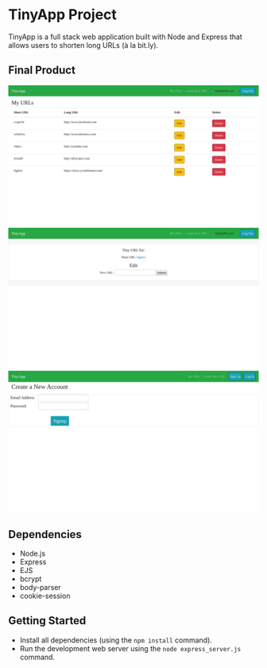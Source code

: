 # TinyApp Project

TinyApp is a full stack web application built with Node and Express that allows users to shorten long URLs (à la bit.ly).

## Final Product

!["Screenshot of the URLs page"](https://github.com/hildakh/tinyapp/blob/master/docs/urls.jpeg?raw=true)
!["Screenshot of the Edit page"](https://github.com/hildakh/tinyapp/blob/master/docs/editpage.jpeg?raw=true)
!["Screenshot of the Registration page"](https://github.com/hildakh/tinyapp/blob/master/docs/register.jpeg?raw=true)


## Dependencies

- Node.js
- Express
- EJS
- bcrypt
- body-parser
- cookie-session

## Getting Started

- Install all dependencies (using the `npm install` command).
- Run the development web server using the `node express_server.js` command.



